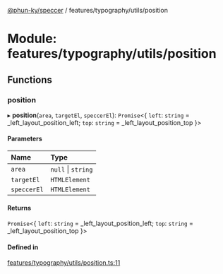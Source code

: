 [@phun-ky/speccer](../README.md) / features/typography/utils/position

# Module: features/typography/utils/position

## Functions

### position

▸ **position**(`area`, `targetEl`, `speccerEl`): `Promise`<{ `left`: `string` = \_left\_layout\_position\_left; `top`: `string` = \_left\_layout\_position\_top }\>

#### Parameters

| Name | Type |
| :------ | :------ |
| `area` | ``null`` \| `string` |
| `targetEl` | `HTMLElement` |
| `speccerEl` | `HTMLElement` |

#### Returns

`Promise`<{ `left`: `string` = \_left\_layout\_position\_left; `top`: `string` = \_left\_layout\_position\_top }\>

#### Defined in

[features/typography/utils/position.ts:11](https://github.com/phun-ky/speccer/blob/main/src/features/typography/utils/position.ts#L11)
